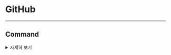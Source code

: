 # GitHub

---
## Command
<details>
<summary> 자세히 보기</summary>

## 원격저장소에서 로컬로 가져오기
- 원격 저장소: GitHub 홈페이지에서 만들었던 레포지토리
- 로컬: 내 노트북  

```shell
git clone {원격저장소 주소}
```
{} 안에 들어있는 건 따로 복사해서 사용하는 것입니다. {}도 넣어야하는 거 X


### 원격 저장소 주소 확인 (둘 중 하나 선택)
**http 방식**  
<img src="./images/git_clone_http.png" width="500px"/>
**ssh 방식**
<img src="./images/git_clone_ssh.png" width="500px"/>

---

**중간 과정은 나중에 추가해 드릴게요. (까먹음 이슈)**

---

### 새로 만든 파일 및 수정 사항 스테이지 영역(원격저장소에 올리기 전 영역)에 올리기
- 원하는 파일만 저장소로 올릴 수 있음
```shell
git add .
```

특정 파일만 올리는 방법
```shell
git add {특정 파일 경로}
```

### Commit (자신의 수정 사항이나 새로운 사항을 원격 저장소에 올리기 전 체크포인트?)
```shell
git commit -m "{자신이 적을 커밋 메세지}"
```

### Push (커밋 사항을 원격 저장소에 올리기)
```shell
git push
```

</details>
